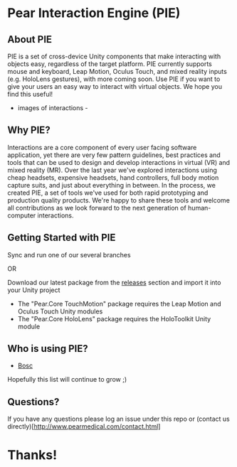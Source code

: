 # Pear Interaction Engine (PIE)

## About PIE
PIE is a set of cross-device Unity components that make interacting with objects easy, regardless of the target platform. PIE currently supports mouse and keyboard, Leap Motion, Oculus Touch, and mixed reality inputs (e.g. HoloLens gestures), with more coming soon. Use PIE if you want to give your users an easy way to interact with virtual objects. We hope you find this useful!

- images of interactions -

## Why PIE?
Interactions are a core component of every user facing software application, yet there are very few pattern guidelines, best practices and tools that can be used to design and develop interactions in virtual (VR) and mixed reality (MR). Over the last year we've explored interactions using cheap headsets, expensive headsets, hand controllers, full body motion capture suits, and just about everything in between. In the process, we created PIE, a set of tools we've used for both rapid prototyping and production quality products. We're happy to share these tools and welcome all contributions as we look forward to the next generation of human-computer interactions.

## Getting Started with PIE
Sync and run one of our several branches

OR

Download our latest package from the [releases](https://github.com/PearMed/Pear-Interaction-Engine/releases) section and import it into your Unity project
  - The "Pear.Core TouchMotion" package requires the Leap Motion and Oculus Touch Unity modules
  - The "Pear.Core HoloLens" package requires the HoloToolkit Unity module

## Who is using PIE?
- [Bosc](http://www.pearmedical.com/bosc.html)

Hopefully this list will continue to grow ;)

## Questions?
If you have any questions please log an issue under this repo or (contact us directly)[http://www.pearmedical.com/contact.html]

# Thanks!
